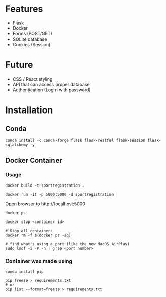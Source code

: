 # Features

- Flask
- Docker
- Forms (POST/GET)
- SQLite database
- Cookies (Session)

# Future

- CSS / React styling
- API that can access proper database
- Authentication (Login with password)


# Installation

## Conda

```
conda install -c conda-forge flask flask-restful flask-session flask-sqlalchemy -y
```

## Docker Container 

### Usage

```
docker build -t sportregistration .

docker run -it -p 5000:5000 -d sportregistration
``` 

Open browser to
http://localhost:5000

```
docker ps

docker stop <container id>

# Stop all containers
docker rm -f $(docker ps -aq)

# find what's using a port (like the new MacOS AirPlay)
sudo lsof -i -P -n | grep <port number>  
```

### Container was made using

```
conda install pip

pip freeze > requirements.txt
# or
pip list --format=freeze > requirements.txt
```